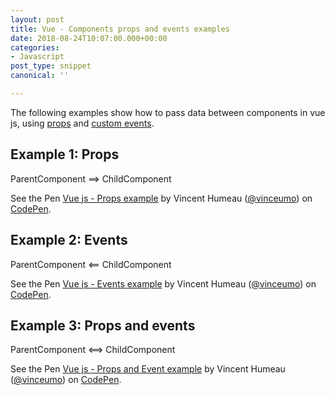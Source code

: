 ```yaml
---
layout: post
title: Vue - Components props and events examples
date: 2018-08-24T10:07:00.000+00:00
categories:
- Javascript
post_type: snippet
canonical: ''

---
```

The following examples show how to pass data between components in vue js, using [props](https://vuejs.org/v2/guide/components-props.html) and [custom events](https://vuejs.org/v2/guide/components-custom-events.html).


## Example 1: Props

ParentComponent ==> ChildComponent

<p data-height="500" data-theme-id="dark" data-slug-hash="xawzRq" data-default-tab="js,result" data-user="vinceumo" data-pen-title="Vue js - Props example" class="codepen">See the Pen <a href="https://codepen.io/vinceumo/pen/xawzRq/">Vue js - Props example</a> by Vincent Humeau (<a href="https://codepen.io/vinceumo">@vinceumo</a>) on <a href="https://codepen.io">CodePen</a>.</p>
<script async src="https://static.codepen.io/assets/embed/ei.js"></script>

## Example 2: Events

ParentComponent <== ChildComponent

<p data-height="500" data-theme-id="dark" data-slug-hash="pOjZNe" data-default-tab="js,result" data-user="vinceumo" data-pen-title="Vue js - Events example" class="codepen">See the Pen <a href="https://codepen.io/vinceumo/pen/pOjZNe/">Vue js - Events example</a> by Vincent Humeau (<a href="https://codepen.io/vinceumo">@vinceumo</a>) on <a href="https://codepen.io">CodePen</a>.</p>
<script async src="https://static.codepen.io/assets/embed/ei.js"></script>

## Example 3: Props and events

ParentComponent <==> ChildComponent

<p data-height="500" data-theme-id="dark" data-slug-hash="LJVoaJ" data-default-tab="js,result" data-user="vinceumo" data-pen-title="Vue js - Props and Event example" class="codepen">See the Pen <a href="https://codepen.io/vinceumo/pen/LJVoaJ/">Vue js - Props and Event example</a> by Vincent Humeau (<a href="https://codepen.io/vinceumo">@vinceumo</a>) on <a href="https://codepen.io">CodePen</a>.</p>
<script async src="https://static.codepen.io/assets/embed/ei.js"></script>